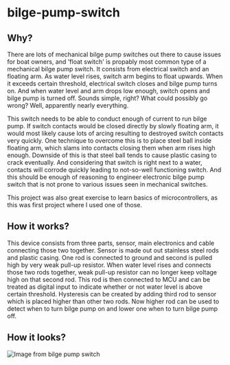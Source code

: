 # bilge-pump-switch

## Why?

There are lots of mechanical bilge pump switches out there to cause issues for boat owners, and 'float switch' is propably most common type of a mechanical bilge pump switch. It consists from electrical switch and an floating arm. As water level rises, switch arm begins to float upwards. When it exceeds certain threshold, electrical switch closes and bilge pump turns on. And when water level and arm drops low enough, switch opens and bilge pump is turned off. Sounds simple, right? What could possibly go wrong? Well, apparently nearly everything.

This switch needs to be able to conduct enough of current to run bilge pump. If switch contacts would be closed directly by slowly floating arm, it would most likely cause lots of arcing resulting to destroyed switch contacts very quickly. One technique to overcome this is to place steel ball inside floating arm, which slams into contacts closing them when arm rises high enough. Downside of this is that steel ball tends to cause plastic casing to crack eventually. And considering that switch is right next to a water, contacts will corrode quickly leading to not-so-well functioning switch. And this should be enough of reasoning to engineer electronic bilge pump switch that is not prone to various issues seen in mechanical switches.

This project was also great exercise to learn basics of microcontrollers, as this was first project where I used one of those.

## How it works?

This device consists from three parts, sensor, main electronics and cable connecting those two together. Sensor is made out out stainless steel rods and plastic casing. One rod is connected to ground and second is pulled high by very weak pull-up resistor. When water level rises and connects those two rods together, weak pull-up resistor can no longer keep voltage high on that second rod. This rod is then connected to MCU and can be treated as digital input to indicate whether or not water level is above certain threshold. Hysteresis can be created by adding third rod to sensor which is placed higher than other two rods. Now higher rod can be used to detect when to turn bilge pump on and lower one when to turn bilge pump off.

## How it looks?

![Image from bilge pump switch](Images/Bilge_pump_switch.jpg)
